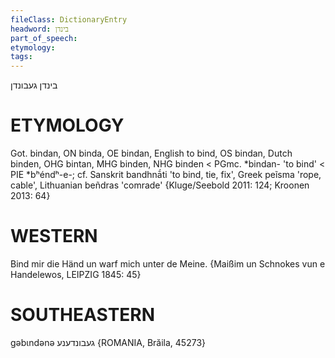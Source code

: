 ```yaml
---
fileClass: DictionaryEntry
headword: בינדן
part_of_speech: 
etymology: 
tags: 
---
```

בינדן
געבונדן

ETYMOLOGY
===========
Got. bindan, ON binda, OE bindan, English to bind, OS bindan, Dutch binden, OHG bintan, MHG binden, NHG binden < PGmc. *bindan- 'to bind' < PIE *bʰéndʰ-e-; cf. Sanskrit bandhnā́ti 'to bind, tie, fix', Greek peĩsma 'rope, cable', Lithuanian beñdras 'comrade'
{Kluge/Seebold 2011: 124; Kroonen 2013: 64}

WESTERN
========

Bind mir die Händ un warf mich unter de Meine.
{Maißim un Schnokes vun e Handelewos, LEIPZIG 1845: 45}

SOUTHEASTERN
==============

gəbɩndənə געבונדענע {ROMANIA, Brăila, 45273}
